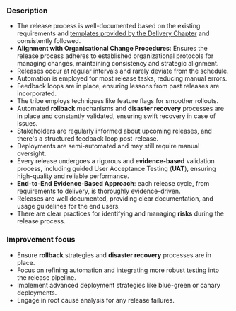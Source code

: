 ### Description

-   The release process is well-documented based on the existing requirements and [templates provided by the Delivery Chapter](https://input-output.atlassian.net/wiki/spaces/CI/pages/4036232190/Release+Process) and consistently followed.
-   **Alignment with Organisational Change Procedures**: Ensures the release process adheres to established organizational protocols for managing changes, maintaining consistency and strategic alignment.
-   Releases occur at regular intervals and rarely deviate from the schedule.
-   Automation is employed for most release tasks, reducing manual errors.
-   Feedback loops are in place, ensuring lessons from past releases are incorporated.
-   The tribe employs techniques like feature flags for smoother rollouts.
-   Automated **rollback** mechanisms and **disaster recovery** processes are in place and constantly validated, ensuring swift recovery in case of issues.
-   Stakeholders are regularly informed about upcoming releases, and there's a structured feedback loop post-release.
-   Deployments are semi-automated and may still require manual oversight.
-   Every release undergoes a rigorous and **evidence-based** validation process, including guided User Acceptance Testing (**UAT**), ensuring high-quality and reliable performance.
-   **End-to-End Evidence-Based Approach**: each release cycle, from requirements to delivery, is thoroughly evidence-driven.
-   Releases are well documented, providing clear documentation, and usage guidelines for the end users.
-   There are clear practices for identifying and managing **risks** during the release process.

### Improvement focus

-   Ensure **rollback** strategies and **disaster recovery** processes are in place.
-   Focus on refining automation and integrating more robust testing into the release pipeline.
-   Implement advanced deployment strategies like blue-green or canary deployments.
-   Engage in root cause analysis for any release failures.
